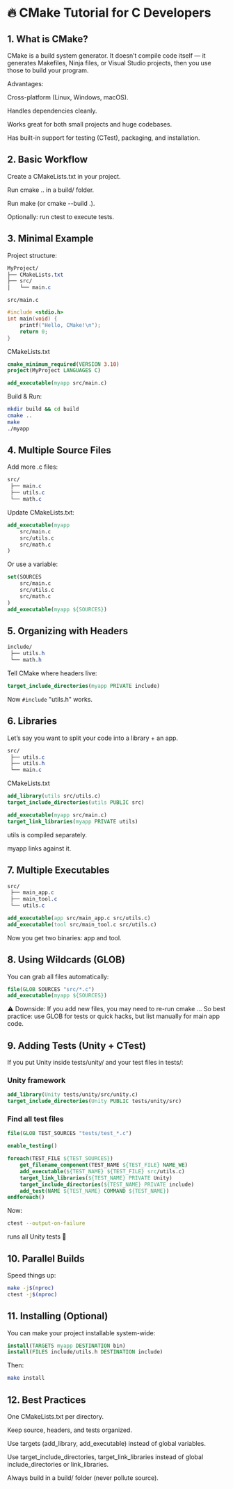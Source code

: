# 🔥 CMake Tutorial for C Developers
## 1. What is CMake?

CMake is a build system generator. It doesn’t compile code itself — it generates Makefiles, Ninja files, or Visual Studio projects, then you use those to build your program.

Advantages:

Cross-platform (Linux, Windows, macOS).

Handles dependencies cleanly.

Works great for both small projects and huge codebases.

Has built-in support for testing (CTest), packaging, and installation.

## 2. Basic Workflow

Create a CMakeLists.txt in your project.

Run cmake .. in a build/ folder.

Run make (or cmake --build .).

Optionally: run ctest to execute tests.

## 3. Minimal Example
Project structure:
```css
MyProject/
├── CMakeLists.txt
├── src/
│   └── main.c
```
`src/main.c`
```c
#include <stdio.h>
int main(void) {
    printf("Hello, CMake!\n");
    return 0;
}
```
CMakeLists.txt
```cmake
cmake_minimum_required(VERSION 3.10)
project(MyProject LANGUAGES C)

add_executable(myapp src/main.c)
```

Build & Run:
```bash
mkdir build && cd build
cmake ..
make
./myapp
```

## 4. Multiple Source Files

Add more .c files:
```css
src/
 ├── main.c
 ├── utils.c
 └── math.c
```

Update CMakeLists.txt:
```cmake
add_executable(myapp
    src/main.c
    src/utils.c
    src/math.c
)
```

Or use a variable:
```cmake
set(SOURCES
    src/main.c
    src/utils.c
    src/math.c
)
add_executable(myapp ${SOURCES})
```

## 5. Organizing with Headers
```css
include/
 ├── utils.h
 └── math.h
```

Tell CMake where headers live:
```cmake
target_include_directories(myapp PRIVATE include)
```

Now `#include` "utils.h" works.

## 6. Libraries

Let’s say you want to split your code into a library + an app.
```css
src/
 ├── utils.c
 ├── utils.h
 └── main.c
```

CMakeLists.txt
```cmake
add_library(utils src/utils.c)
target_include_directories(utils PUBLIC src)

add_executable(myapp src/main.c)
target_link_libraries(myapp PRIVATE utils)
```

utils is compiled separately.

myapp links against it.

## 7. Multiple Executables
```css
src/
 ├── main_app.c
 ├── main_tool.c
 └── utils.c
```

```cmake
add_executable(app src/main_app.c src/utils.c)
add_executable(tool src/main_tool.c src/utils.c)
```


Now you get two binaries: app and tool.

## 8. Using Wildcards (GLOB)

You can grab all files automatically:
```cmake
file(GLOB SOURCES "src/*.c")
add_executable(myapp ${SOURCES})
```

⚠️ Downside: If you add new files, you may need to re-run cmake ...
So best practice: use GLOB for tests or quick hacks, but list manually for main app code.

## 9. Adding Tests (Unity + CTest)

If you put Unity inside tests/unity/ and your test files in tests/:

### Unity framework
```cmake
add_library(Unity tests/unity/src/unity.c)
target_include_directories(Unity PUBLIC tests/unity/src)
```
### Find all test files
```cmake
file(GLOB TEST_SOURCES "tests/test_*.c")

enable_testing()

foreach(TEST_FILE ${TEST_SOURCES})
    get_filename_component(TEST_NAME ${TEST_FILE} NAME_WE)
    add_executable(${TEST_NAME} ${TEST_FILE} src/utils.c)
    target_link_libraries(${TEST_NAME} PRIVATE Unity)
    target_include_directories(${TEST_NAME} PRIVATE include)
    add_test(NAME ${TEST_NAME} COMMAND ${TEST_NAME})
endforeach()
```

Now:
```bash
ctest --output-on-failure
```

runs all Unity tests 🚀

## 10. Parallel Builds

Speed things up:
```bash
make -j$(nproc)
ctest -j$(nproc)
```

## 11. Installing (Optional)

You can make your project installable system-wide:
```cmake
install(TARGETS myapp DESTINATION bin)
install(FILES include/utils.h DESTINATION include)
```

Then:
```bash
make install
```

## 12. Best Practices

One CMakeLists.txt per directory.

Keep source, headers, and tests organized.

Use targets (add_library, add_executable) instead of global variables.

Use target_include_directories, target_link_libraries instead of global include_directories or link_libraries.

Always build in a build/ folder (never pollute source).